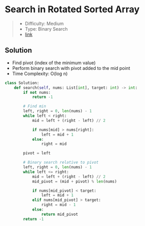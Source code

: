 # Search in Rotated Sorted Array

> - Difficulty: Medium
> - Type: Binary Search
> - [link](https://leetcode.com/problems/search-in-rotated-sorted-array/)

## Solution

- Find pivot (index of the minimum value)
- Perform binary search with pivot added to the mid point
- Time Complexity: O(log n)

```python
class Solution:
    def search(self, nums: List[int], target: int) -> int:
        if not nums:
            return -1

        # Find min
        left, right = 0, len(nums) - 1
        while left < right:
            mid = left + (right - left) // 2

            if nums[mid] > nums[right]:
                left = mid + 1
            else:
                right = mid

        pivot = left

        # Binary search relative to pivot
        left, right = 0, len(nums) - 1
        while left <= right:
            mid = left + (right - left) // 2
            mid_pivot = (mid + pivot) % len(nums)

            if nums[mid_pivot] < target:
                left = mid + 1
            elif nums[mid_pivot] > target:
                right = mid - 1
            else:
                return mid_pivot
        return -1

```
